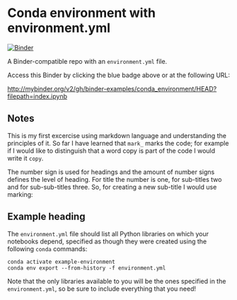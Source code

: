 # Conda environment with environment.yml

[![Binder](http://mybinder.org/badge_logo.svg)](http://mybinder.org/v2/gh/binder-examples/conda_environment/HEAD?filepath=index.ipynb)

A Binder-compatible repo with an `environment.yml` file.

Access this Binder by clicking the blue badge above or at the following URL:

http://mybinder.org/v2/gh/binder-examples/conda_environment/HEAD?filepath=index.ipynb

## Notes

This is my first excercise using markdown language and understanding the principles of it. So far I have learned that `mark_` marks the code; for
example if I would like to distinguish that a word copy is part of the code I would write it `copy`.

The number sign is used for headings and the amount of number signs defines the level of heading. For title the number is one, for sub-titles two and for sub-sub-titles three. So, for creating a new sub-title I would use marking:

## Example heading

The `environment.yml` file should list all Python libraries on which your notebooks
depend, specified as though they were created using the following `conda` commands:

```
conda activate example-environment
conda env export --from-history -f environment.yml
```

Note that the only libraries available to you will be the ones specified in
the `environment.yml`, so be sure to include everything that you need! 

